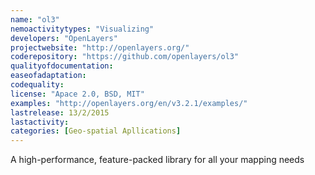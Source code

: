 ```yaml
---
name: "ol3"
nemoactivitytypes: "Visualizing"
developers: "OpenLayers"
projectwebsite: "http://openlayers.org/"
coderepository: "https://github.com/openlayers/ol3"
qualityofdocumentation: 
easeofadaptation: 
codequality: 
license: "Apace 2.0, BSD, MIT"
examples: "http://openlayers.org/en/v3.2.1/examples/"
lastrelease: 13/2/2015
lastactivity: 
categories: [Geo-spatial Apllications]
---
```

A high-performance, feature-packed library for all your mapping needs
